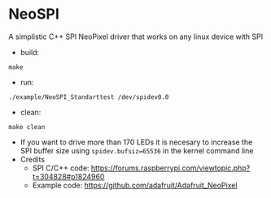 # NeoSPI
A simplistic C++ SPI NeoPixel driver that works on any linux device with SPI

- build:
```
make
```
- run:
```
./example/NeoSPI_Standarttest /dev/spidev0.0
```
- clean:
```
make clean
```
- If you want to drive more than 170 LEDs it is necesary to increase the SPI buffer size using ```spidev.bufsiz=65536``` in the kernel command line
- Credits
	- SPI C/C++ code: https://forums.raspberrypi.com/viewtopic.php?t=304828#p1824960
	- Example code: https://github.com/adafruit/Adafruit_NeoPixel
